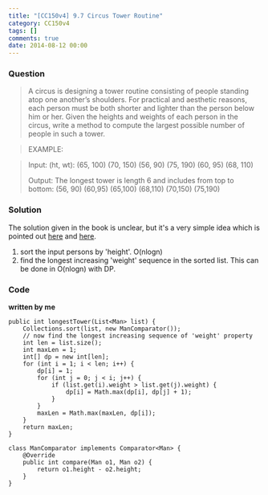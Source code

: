 ```yaml
---
title: "[CC150v4] 9.7 Circus Tower Routine"
category: CC150v4
tags: []
comments: true
date: 2014-08-12 00:00
---
```



### Question 

> A circus is designing a tower routine consisting of people standing atop one another’s shoulders. For practical and aesthetic reasons, each person must be both shorter and lighter than the person below him or her. Given the heights and weights of each person in the circus, write a method to compute the largest possible number of people in such a tower.

> EXAMPLE:

>Input: (ht, wt): (65, 100) (70, 150) (56, 90) (75, 190) (60, 95) (68, 110)
>
> Output: The longest tower is length 6 and includes from top to bottom: (56, 90) (60,95) (65,100) (68,110) (70,150) (75,190)

### Solution

The solution given in the book is unclear, but it's a very simple idea which is pointed out [here](http://www.careercup.com/question?id=9339758) and [here](http://hawstein.com/posts/9.7.html). 

1. sort the input persons by 'height'. O(nlogn) 
2. find the longest increasing 'weight' sequence in the sorted list. This can be done in O(nlogn) with DP.

### Code

__written by me__

	public int longestTower(List<Man> list) {
		Collections.sort(list, new ManComparator());
		// now find the longest increasing sequence of 'weight' property
		int len = list.size();
		int maxLen = 1;
		int[] dp = new int[len];
		for (int i = 1; i < len; i++) {
			dp[i] = 1;
			for (int j = 0; j < i; j++) {
				if (list.get(i).weight > list.get(j).weight) {
					dp[i] = Math.max(dp[i], dp[j] + 1);
				}
			}
			maxLen = Math.max(maxLen, dp[i]);
		}
		return maxLen;
	}

	class ManComparator implements Comparator<Man> {
		@Override
		public int compare(Man o1, Man o2) {
			return o1.height - o2.height;
		}
	}
